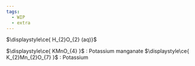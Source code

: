 ```yaml
---
tags:
  - WIP
  - extra
---
```

$\displaystyle\ce{ H_{2}O_{2}  (aq)}$

$\displaystyle\ce{ KMnO_{4} }$ : Potassium manganate
$\displaystyle\ce{ K_{2}Mn_{2}O_{7} }$  : Potassium 